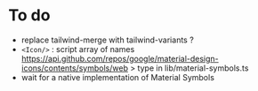 # To do

- replace tailwind-merge with tailwind-variants ?
- `<Icon/>` : script array of names https://api.github.com/repos/google/material-design-icons/contents/symbols/web > type in lib/material-symbols.ts
- wait for a native implementation of Material Symbols
